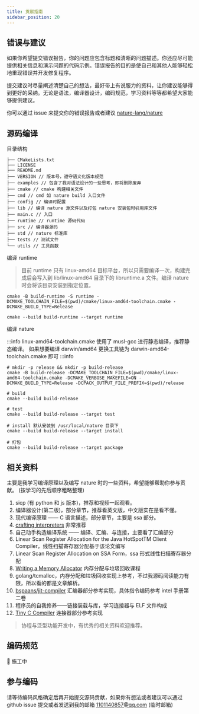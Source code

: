 ```yaml
---
title: 贡献指南
sidebar_position: 20
---
```


## 错误与建议

如果你希望提交错误报告，你的问题应包含标题和清晰的问题描述。你还应尽可能提供相关信息和演示问题的代码示例。错误报告的目的是使自己和其他人能够轻松地重现错误并开发修复程序。

提交建议时尽量阐述清楚自己的想法，最好带上有说服力的资料，让你建议能够得到更好的采纳。无论是语法，编译器设计，编码规范，学习资料等等都希望大家能够提供建议。

你可以通过 issue 来提交你的错误报告或者建议 [nature-lang/nature](https://github.com/nature-lang/nature/issues)

## 源码编译

目录结构

```shell
├── CMakeLists.txt
├── LICENSE
├── README.md
├── VERSION // 版本号，遵守语义化版本规范
├── examples // 包含了我对语法设计的一些思考，即将删除废弃
├── cmake // cmake 构建相关文件
├── cmd // cmd 如 nature build 入口文件
├── config // 编译时配置
├── lib // 编译 nature 源文件以及打包 nature 安装包时引用库文件
├── main.c // 入口
├── runtime // runtime 源码代码
├── src // 编译器源码
├── std // nature 标准库
├── tests // 测试文件
└── utils // 工具函数
```

编译 runtime

> 目前 runtime 只有 linux-amd64 目标平台，所以只需要编译一次，构建完成后会写入到 lib/linux-amd64 目录下的 libruntime.a 文件。编译 nature 时会将该目录安装到指定位置。

```shell
cmake -B build-runtime -S runtime -DCMAKE_TOOLCHAIN_FILE=$(pwd)/cmake/linux-amd64-toolchain.cmake -DCMAKE_BUILD_TYPE=Release

cmake --build build-runtime --target runtime
```

编译 nature

:::info
linux-amd64-toolchain.cmake 使用了 musl-gcc 进行静态编译，推荐静态编译。
如果想要编译 darwin/amd64 更换工具链为 darwin-amd64-toolchain.cmake 即可
:::info

```shell
# mkdir -p release && mkdir -p build-release
cmake -B build-release -DCMAKE_TOOLCHAIN_FILE=$(pwd)/cmake/linux-amd64-toolchain.cmake -DCMAKE_VERBOSE_MAKEFILE=ON -DCMAKE_BUILD_TYPE=Release -DCPACK_OUTPUT_FILE_PREFIX=$(pwd)/release

# build
cmake --build build-release

# test
cmake --build build-release --target test

# install 默认安装到 /usr/local/nature 目录下
cmake --build build-release --target install

# 打包
cmake --build build-release --target package
```

## 相关资料

主要是我学习编译原理以及编写 nature 时的一些资料，希望能够帮助你参与贡献。 (按学习的先后顺序粗略整理)

1. sicp (有 python 和 js 版本)，推荐和视频一起观看。
2. 编译器设计(第二版)，部分章节，推荐看英文版，中文版实在是看不懂。
3. 现代编译原理 —— C 语言描述，部分章节，主要是 ssa 部分。
4. [crafting interpreters](https://craftinginterpreters.com/) 非常推荐
5. 自己动手构造编译系统 —— 编译、汇编、与连接，主要看了汇编部分
6. Linear Scan Register Allocation for the Java HotSpotTM Client Compiler，线性扫描寄存器分配基于该论文编写
7. Linear Scan Register Allocation on SSA Form，ssa 形式线性扫描寄存器分配
8. [Writing a Memory Allocator](http://dmitrysoshnikov.com/compilers/writing-a-memory-allocator/) 内存分配与垃圾回收课程
9. golang/tcmalloc，内存分配和垃圾回收实现上参考，不过我源码阅读能力有限，所以看的都是文章解析。
10. [bspaans/jit-compiler](https://github.com/bspaans/jit-compiler) 汇编器部分参考实现，具体指令编码参考 intel 手册第二卷
11. 程序员的自我修养——链接装载与库，学习连接器与 ELF 文件构成
12. [Tiny C Compiler](https://bellard.org/tcc/) 连接器部分参考实现

> 协程与泛型功能开发中，有优秀的相关资料欢迎推荐。

## 编码规范

👷 施工中

## 参与编码

请等待编码风格确定后再开始提交源码贡献，如果你有想法或者建议可以通过 github issue 提交或者发送到我的邮箱 1101140857@qq.com (临时邮箱)
